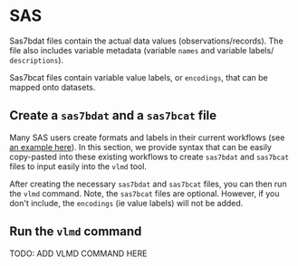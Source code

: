 # SAS 

Sas7bdat files contain the actual data values (observations/records). The file also includes variable metadata (variable `names` and variable labels/ `descriptions`).

Sas7bcat files contain variable value labels, or `encodings`, that can be mapped onto datasets.


## Create a `sas7bdat` and a `sas7bcat` file

Many SAS users create formats and labels in their current workflows (see [an example here](example.md)). In this section, we provide syntax that can be easily copy-pasted into these existing workflows to create `sas7bdat` and `sas7bcat` files to input easily into the `vlmd` tool.


After creating the necessary `sas7bdat` and `sas7bcat` files, you can then run the `vlmd` command. Note, the `sas7bcat` files are optional. However, if you don't include, the `encodings` (ie value labels) will not be added.

## Run the `vlmd` command

TODO: ADD VLMD COMMAND HERE
